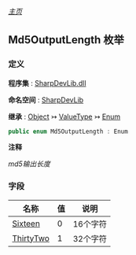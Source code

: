 ###### [主页](./Index.md "主页")

## Md5OutputLength 枚举

### 定义

**程序集** : [SharpDevLib.dll](./SharpDevLib.assembly.md "SharpDevLib.dll")

**命名空间** : [SharpDevLib](./SharpDevLib.namespace.md "SharpDevLib")

**继承** : [Object](https://learn.microsoft.com/en-us/dotnet/api/system.object "Object") ↣ [ValueType](https://learn.microsoft.com/en-us/dotnet/api/system.valuetype "ValueType") ↣ [Enum](https://learn.microsoft.com/en-us/dotnet/api/system.enum "Enum")

``` csharp
public enum Md5OutputLength : Enum
```

**注释**

*md5输出长度*


### 字段

|名称|值|说明|
|---|---|---|
|[Sixteen](./SharpDevLib.Md5OutputLength.Sixteen.md "Sixteen")|0|16个字符|
|[ThirtyTwo](./SharpDevLib.Md5OutputLength.ThirtyTwo.md "ThirtyTwo")|1|32个字符|


